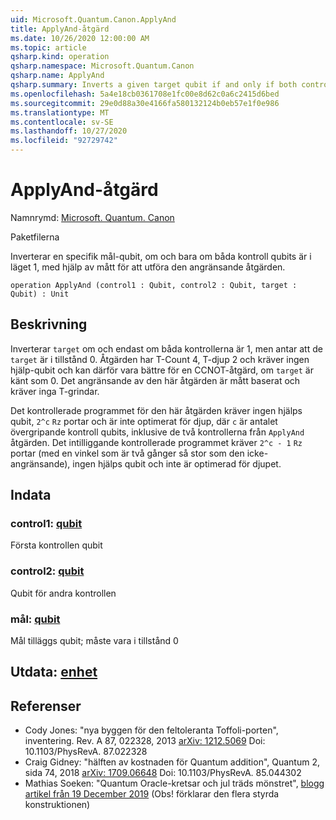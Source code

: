 ```yaml
---
uid: Microsoft.Quantum.Canon.ApplyAnd
title: ApplyAnd-åtgärd
ms.date: 10/26/2020 12:00:00 AM
ms.topic: article
qsharp.kind: operation
qsharp.namespace: Microsoft.Quantum.Canon
qsharp.name: ApplyAnd
qsharp.summary: Inverts a given target qubit if and only if both control qubits are in the 1 state, using measurement to perform the adjoint operation.
ms.openlocfilehash: 5a4e18cb0361708e1fc00e8d62c0a6c2415d6bed
ms.sourcegitcommit: 29e0d88a30e4166fa580132124b0eb57e1f0e986
ms.translationtype: MT
ms.contentlocale: sv-SE
ms.lasthandoff: 10/27/2020
ms.locfileid: "92729742"
---
```

# <a name="applyand-operation"></a>ApplyAnd-åtgärd

Namnrymd: [Microsoft. Quantum. Canon](xref:Microsoft.Quantum.Canon)

Paketfilerna [](https://nuget.org/packages/)


Inverterar en specifik mål-qubit, om och bara om båda kontroll qubits är i läget 1, med hjälp av mått för att utföra den angränsande åtgärden.

```qsharp
operation ApplyAnd (control1 : Qubit, control2 : Qubit, target : Qubit) : Unit
```


## <a name="description"></a>Beskrivning

Inverterar `target` om och endast om båda kontrollerna är 1, men antar att de `target` är i tillstånd 0.  Åtgärden har T-Count 4, T-djup 2 och kräver ingen hjälp-qubit och kan därför vara bättre för en CCNOT-åtgärd, om `target` är känt som 0.  Det angränsande av den här åtgärden är mått baserat och kräver inga T-grindar.

Det kontrollerade programmet för den här åtgärden kräver ingen hjälps qubit, `2^c` `Rz` portar och är inte optimerat för djup, där `c` är antalet övergripande kontroll qubits, inklusive de två kontrollerna från `ApplyAnd` åtgärden.  Det intilliggande kontrollerade programmet kräver `2^c - 1` `Rz` portar (med en vinkel som är två gånger så stor som den icke-angränsande), ingen hjälps qubit och inte är optimerad för djupet.

## <a name="input"></a>Indata

### <a name="control1--qubit"></a>control1: [qubit](xref:microsoft.quantum.lang-ref.qubit)

Första kontrollen qubit


### <a name="control2--qubit"></a>control2: [qubit](xref:microsoft.quantum.lang-ref.qubit)

Qubit för andra kontrollen


### <a name="target--qubit"></a>mål: [qubit](xref:microsoft.quantum.lang-ref.qubit)

Mål tilläggs qubit; måste vara i tillstånd 0



## <a name="output--unit"></a>Utdata: [enhet](xref:microsoft.quantum.lang-ref.unit)



## <a name="references"></a>Referenser

- Cody Jones: "nya byggen för den feltoleranta Toffoli-porten", inventering. Rev. A 87, 022328, 2013 [arXiv: 1212.5069](https://arxiv.org/abs/1212.5069) Doi: 10.1103/PhysRevA. 87.022328
- Craig Gidney: "hälften av kostnaden för Quantum addition", Quantum 2, sida 74, 2018 [arXiv: 1709.06648](https://arxiv.org/abs/1709.06648) Doi: 10.1103/PhysRevA. 85.044302
- Mathias Soeken: "Quantum Oracle-kretsar och jul träds mönstret", [blogg artikel från 19 December 2019](https://msoeken.github.io/blog_qac.html) (Obs! förklarar den flera styrda konstruktionen)